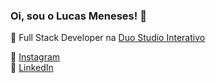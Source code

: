 ### Oi, sou o Lucas Meneses! 👋

:elephant: Full Stack Developer na [Duo Studio Interativo](https://duo.studio/)

:camera_flash: [Instagram](https://www.instagram.com/lucasnemeses/)<br>
:briefcase: [LinkedIn](https://www.linkedin.com/in/lucas-meneses/)<br>
